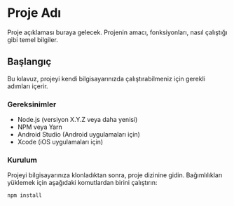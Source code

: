 # Proje Adı

Proje açıklaması buraya gelecek. Projenin amacı, fonksiyonları, nasıl çalıştığı gibi temel bilgiler.

## Başlangıç

Bu kılavuz, projeyi kendi bilgisayarınızda çalıştırabilmeniz için gerekli adımları içerir.

### Gereksinimler

- Node.js (versiyon X.Y.Z veya daha yenisi)
- NPM veya Yarn
- Android Studio (Android uygulamaları için)
- Xcode (iOS uygulamaları için)

### Kurulum

Projeyi bilgisayarınıza klonladıktan sonra, proje dizinine gidin. Bağımlılıkları yüklemek için aşağıdaki komutlardan birini çalıştırın:

```bash
npm install
